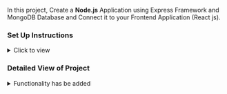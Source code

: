 In this project, Create a **Node.js** Application using Express Framework and MongoDB Database and Connect it to your Frontend Application (React js).

### Set Up Instructions

<details>
<summary>Click to view</summary>

- Download dependencies by running `npm install`
- Start up the app using `npm run dev`
</details>

### Detailed View of Project

<details>
<summary>Functionality has be added</summary>
<br/>

The application has five routes that perform different queries on the database:

- Q1: Find users whose income is less than $5 and drive a BMW or Mercedes-Benz car.
- Q2: Find male users whose phone price is greater than $10000.
- Q3: Find users whose last name starts with "M", whose quote is longer than 15 characters, and whose email contains the letter "M".
- Q4: Find users who drive a BMW, Mercedes, or Audi car and whose email does not contain any digits.
- Q5: Group users by city, calculate the count and average income, and return the top 10 cities with the highest count.

The application also defines routes to add a new user, get the last user, get all users, and get a specific user by ID. The application uses the `mongoose` library to define a schema for the users collection and perform CRUD operations on the collection. The application also uses the `cors` library to enable cross-origin resource sharing and the `path` library to serve static files.